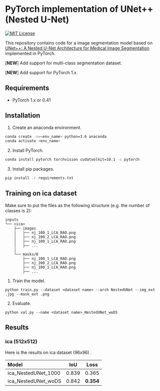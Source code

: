 # PyTorch implementation of UNet++ (Nested U-Net)
[![MIT License](http://img.shields.io/badge/license-MIT-blue.svg?style=flat)](LICENSE)

This repository contains code for a image segmentation model based on [UNet++: A Nested U-Net Architecture for Medical Image Segmentation](https://arxiv.org/abs/1807.10165) implemented in PyTorch.

[**NEW**] Add support for multi-class segmentation dataset.

[**NEW**] Add support for PyTorch 1.x.


## Requirements
- PyTorch 1.x or 0.41

## Installation
1. Create an anaconda environment.
```sh
conda create -n=<env_name> python=3.6 anaconda
conda activate <env_name>
```
2. Install PyTorch.
```sh
conda install pytorch torchvision cudatoolkit=10.1 -c pytorch
```
3. Install pip packages.
```sh
pip install -r requirements.txt
```

## Training on ica dataset
Make sure to put the files as the following structure (e.g. the number of classes is 2):
```
inputs
└── <ica>
    ├── images
    |   ├── nj_100_1_LCA_RAO.png
    │   ├── nj_100_2_LCA_RAO.png
    │   ├── nj_100_1_LCA_RAO.png
    │   ├── ...
    |
    └── masks/0
        ├── nj_100_1_LCA_RAO.png
        ├── nj_100_2_LCA_RAO.png
        ├── nj_100_1_LCA_RAO.png
        ├── ...
```

1. Train the model.
```
python train.py --dataset <dataset name> --arch NestedUNet --img_ext .jpg --mask_ext .png
```
2. Evaluate.
```
python val.py --name <dataset name>_NestedUNet_woDS
```

## Results
### ica (512x512)

Here is the results on ica dataset (96x96) .

| Model                           |   IoU   |  Loss   |
|:------------------------------- |:-------:|:-------:|
| ica_NestedUNet_1000             |  0.839  |  0.365  |
| ica_NestedUNet_woDS             |  0.842  |**0.354**|

